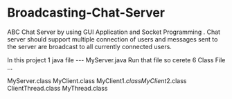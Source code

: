 Broadcasting-Chat-Server
========================

ABC Chat Server by using GUI Application and Socket Programming . Chat server should support multiple connection of users and messages sent to the server are broadcast to all currently connected users.


>>>>
In this project 1 java file --- MyServer.java
Run that file so cerete 6 Class File ...

MyServer.class
MyClient.class
MyClient$1.class
MyClient$2.class
ClientThread.class
MyThread.class
